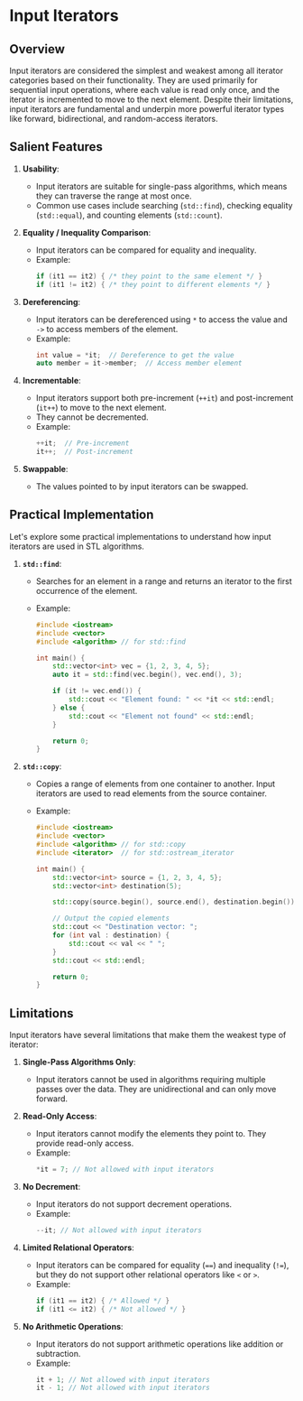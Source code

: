 # Input Iterators

## Overview

Input iterators are considered the simplest and weakest among all iterator categories based on their functionality. They are used primarily for sequential input operations, where each value is read only once, and the iterator is incremented to move to the next element. Despite their limitations, input iterators are fundamental and underpin more powerful iterator types like forward, bidirectional, and random-access iterators.

## Salient Features

1. **Usability**:

   - Input iterators are suitable for single-pass algorithms, which means they can traverse the range at most once.
   - Common use cases include searching (`std::find`), checking equality (`std::equal`), and counting elements (`std::count`).

2. **Equality / Inequality Comparison**:

   - Input iterators can be compared for equality and inequality.
   - Example:
     ```cpp
     if (it1 == it2) { /* they point to the same element */ }
     if (it1 != it2) { /* they point to different elements */ }
     ```

3. **Dereferencing**:

   - Input iterators can be dereferenced using `*` to access the value and `->` to access members of the element.
   - Example:
     ```cpp
     int value = *it;  // Dereference to get the value
     auto member = it->member;  // Access member element
     ```

4. **Incrementable**:

   - Input iterators support both pre-increment (`++it`) and post-increment (`it++`) to move to the next element.
   - They cannot be decremented.
   - Example:
     ```cpp
     ++it;  // Pre-increment
     it++;  // Post-increment
     ```

5. **Swappable**:
   - The values pointed to by input iterators can be swapped.

## Practical Implementation

Let's explore some practical implementations to understand how input iterators are used in STL algorithms.

1. **`std::find`**:

   - Searches for an element in a range and returns an iterator to the first occurrence of the element.
   - Example:

     ```cpp
     #include <iostream>
     #include <vector>
     #include <algorithm> // for std::find

     int main() {
         std::vector<int> vec = {1, 2, 3, 4, 5};
         auto it = std::find(vec.begin(), vec.end(), 3);

         if (it != vec.end()) {
             std::cout << "Element found: " << *it << std::endl;
         } else {
             std::cout << "Element not found" << std::endl;
         }

         return 0;
     }
     ```

2. **`std::copy`**:

   - Copies a range of elements from one container to another. Input iterators are used to read elements from the source container.
   - Example:

     ```cpp
     #include <iostream>
     #include <vector>
     #include <algorithm> // for std::copy
     #include <iterator>  // for std::ostream_iterator

     int main() {
         std::vector<int> source = {1, 2, 3, 4, 5};
         std::vector<int> destination(5);

         std::copy(source.begin(), source.end(), destination.begin());

         // Output the copied elements
         std::cout << "Destination vector: ";
         for (int val : destination) {
             std::cout << val << " ";
         }
         std::cout << std::endl;

         return 0;
     }
     ```

## Limitations

Input iterators have several limitations that make them the weakest type of iterator:

1. **Single-Pass Algorithms Only**:

   - Input iterators cannot be used in algorithms requiring multiple passes over the data. They are unidirectional and can only move forward.

2. **Read-Only Access**:

   - Input iterators cannot modify the elements they point to. They provide read-only access.
   - Example:
     ```cpp
     *it = 7; // Not allowed with input iterators
     ```

3. **No Decrement**:

   - Input iterators do not support decrement operations.
   - Example:
     ```cpp
     --it; // Not allowed with input iterators
     ```

4. **Limited Relational Operators**:

   - Input iterators can be compared for equality (`==`) and inequality (`!=`), but they do not support other relational operators like `<` or `>`.
   - Example:
     ```cpp
     if (it1 == it2) { /* Allowed */ }
     if (it1 <= it2) { /* Not allowed */ }
     ```

5. **No Arithmetic Operations**:
   - Input iterators do not support arithmetic operations like addition or subtraction.
   - Example:
     ```cpp
     it + 1; // Not allowed with input iterators
     it - 1; // Not allowed with input iterators
     ```
